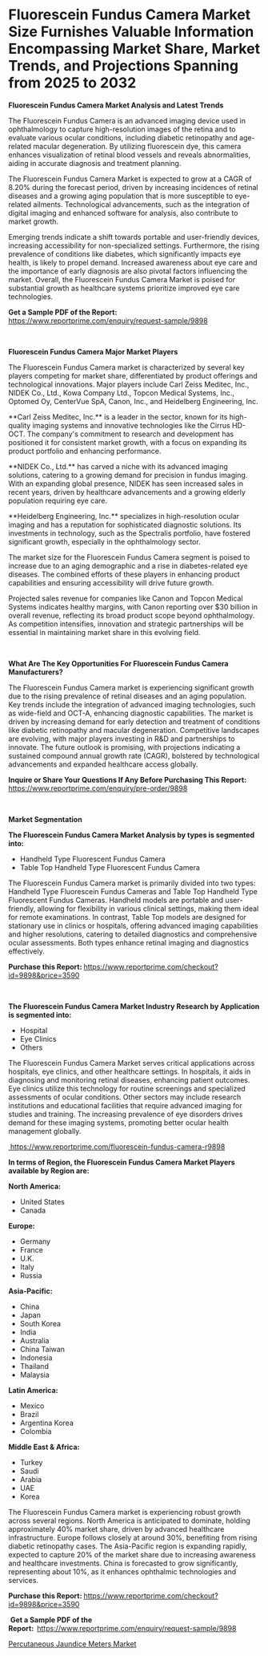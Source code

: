 <p><h1>Fluorescein Fundus Camera Market Size Furnishes Valuable Information Encompassing Market Share, Market Trends, and Projections Spanning from 2025 to 2032</h1></p><p><strong>Fluorescein Fundus Camera Market Analysis and Latest Trends</strong></p>
<p><p>The Fluorescein Fundus Camera is an advanced imaging device used in ophthalmology to capture high-resolution images of the retina and to evaluate various ocular conditions, including diabetic retinopathy and age-related macular degeneration. By utilizing fluorescein dye, this camera enhances visualization of retinal blood vessels and reveals abnormalities, aiding in accurate diagnosis and treatment planning.</p><p>The Fluorescein Fundus Camera Market is expected to grow at a CAGR of 8.20% during the forecast period, driven by increasing incidences of retinal diseases and a growing aging population that is more susceptible to eye-related ailments. Technological advancements, such as the integration of digital imaging and enhanced software for analysis, also contribute to market growth. </p><p>Emerging trends indicate a shift towards portable and user-friendly devices, increasing accessibility for non-specialized settings. Furthermore, the rising prevalence of conditions like diabetes, which significantly impacts eye health, is likely to propel demand. Increased awareness about eye care and the importance of early diagnosis are also pivotal factors influencing the market. Overall, the Fluorescein Fundus Camera Market is poised for substantial growth as healthcare systems prioritize improved eye care technologies.</p></p>
<p><strong>Get a Sample PDF of the Report:&nbsp;</strong> <a href="https://www.reportprime.com/enquiry/request-sample/9898?utm_campaign=3202&utm_medium=2&utm_source=Github&utm_content=ia&utm_term=20032025&utm_id=fluorescein-fundus-camera">https://www.reportprime.com/enquiry/request-sample/9898</a></p>
<p>&nbsp;</p>
<p><strong>Fluorescein Fundus Camera Major Market Players</strong></p>
<p><p>The Fluorescein Fundus Camera market is characterized by several key players competing for market share, differentiated by product offerings and technological innovations. Major players include Carl Zeiss Meditec, Inc., NIDEK Co., Ltd., Kowa Company Ltd., Topcon Medical Systems, Inc., Optomed Oy, CenterVue SpA, Canon, Inc., and Heidelberg Engineering, Inc.</p><p>**Carl Zeiss Meditec, Inc.** is a leader in the sector, known for its high-quality imaging systems and innovative technologies like the Cirrus HD-OCT. The company's commitment to research and development has positioned it for consistent market growth, with a focus on expanding its product portfolio and enhancing performance.</p><p>**NIDEK Co., Ltd.** has carved a niche with its advanced imaging solutions, catering to a growing demand for precision in fundus imaging. With an expanding global presence, NIDEK has seen increased sales in recent years, driven by healthcare advancements and a growing elderly population requiring eye care.</p><p>**Heidelberg Engineering, Inc.** specializes in high-resolution ocular imaging and has a reputation for sophisticated diagnostic solutions. Its investments in technology, such as the Spectralis portfolio, have fostered significant growth, especially in the ophthalmology sector.</p><p>The market size for the Fluorescein Fundus Camera segment is poised to increase due to an aging demographic and a rise in diabetes-related eye diseases. The combined efforts of these players in enhancing product capabilities and ensuring accessibility will drive future growth. </p><p>Projected sales revenue for companies like Canon and Topcon Medical Systems indicates healthy margins, with Canon reporting over $30 billion in overall revenue, reflecting its broad product scope beyond ophthalmology. As competition intensifies, innovation and strategic partnerships will be essential in maintaining market share in this evolving field.</p></p>
<p>&nbsp;</p>
<p><strong>What Are The Key Opportunities For Fluorescein Fundus Camera Manufacturers?</strong></p>
<p><p>The Fluorescein Fundus Camera market is experiencing significant growth due to the rising prevalence of retinal diseases and an aging population. Key trends include the integration of advanced imaging technologies, such as wide-field and OCT-A, enhancing diagnostic capabilities. The market is driven by increasing demand for early detection and treatment of conditions like diabetic retinopathy and macular degeneration. Competitive landscapes are evolving, with major players investing in R&D and partnerships to innovate. The future outlook is promising, with projections indicating a sustained compound annual growth rate (CAGR), bolstered by technological advancements and expanded healthcare access globally.</p></p>
<p><strong>Inquire or Share Your Questions If Any Before Purchasing This Report:</strong> <a href="https://www.reportprime.com/enquiry/pre-order/9898?utm_campaign=3202&utm_medium=2&utm_source=Github&utm_content=ia&utm_term=20032025&utm_id=fluorescein-fundus-camera">https://www.reportprime.com/enquiry/pre-order/9898</a></p>
<p>&nbsp;</p>
<p><strong>Market Segmentation</strong></p>
<p><strong>The Fluorescein Fundus Camera Market Analysis by types is segmented into:</strong></p>
<p><ul><li>Handheld Type Fluorescent Fundus Camera</li><li>Table Top Handheld Type Fluorescent Fundus Camera</li></ul></p>
<p><p>The Fluorescein Fundus Camera market is primarily divided into two types: Handheld Type Fluorescein Fundus Cameras and Table Top Handheld Type Fluorescent Fundus Cameras. Handheld models are portable and user-friendly, allowing for flexibility in various clinical settings, making them ideal for remote examinations. In contrast, Table Top models are designed for stationary use in clinics or hospitals, offering advanced imaging capabilities and higher resolutions, catering to detailed diagnostics and comprehensive ocular assessments. Both types enhance retinal imaging and diagnostics effectively.</p></p>
<p><strong>Purchase this Report:&nbsp;</strong><a href="https://www.reportprime.com/checkout?id=9898&price=3590&utm_campaign=3202&utm_medium=2&utm_source=Github&utm_content=ia&utm_term=20032025&utm_id=fluorescein-fundus-camera">https://www.reportprime.com/checkout?id=9898&price=3590</a></p>
<p>&nbsp;</p>
<p><strong>The Fluorescein Fundus Camera Market Industry Research by Application is segmented into:</strong></p>
<p><ul><li>Hospital</li><li>Eye Clinics</li><li>Others</li></ul></p>
<p><p>The Fluorescein Fundus Camera Market serves critical applications across hospitals, eye clinics, and other healthcare settings. In hospitals, it aids in diagnosing and monitoring retinal diseases, enhancing patient outcomes. Eye clinics utilize this technology for routine screenings and specialized assessments of ocular conditions. Other sectors may include research institutions and educational facilities that require advanced imaging for studies and training. The increasing prevalence of eye disorders drives demand for these imaging systems, promoting better ocular health management globally.</p></p>
<p><a href="https://www.reportprime.com/fluorescein-fundus-camera-r9898?utm_campaign=3202&utm_medium=2&utm_source=Github&utm_content=ia&utm_term=20032025&utm_id=fluorescein-fundus-camera">&nbsp;https://www.reportprime.com/fluorescein-fundus-camera-r9898</a></p>
<p><strong>In terms of Region, the Fluorescein Fundus Camera Market Players available by Region are:</strong></p>
<p>
    <p> <strong> North America: </strong>
        <ul>
            <li>United States</li>
            <li>Canada</li>
        </ul>
        </p> 
    <p> <strong> Europe: </strong>
        <ul>
            <li>Germany</li>
            <li>France</li>
            <li>U.K.</li>
            <li>Italy</li>
            <li>Russia</li>
        </ul>
        </p> 
    <p> <strong> Asia-Pacific: </strong>
        <ul>
            <li>China</li>
            <li>Japan</li>
            <li>South Korea</li>
            <li>India</li>
            <li>Australia</li>
            <li>China Taiwan</li>
            <li>Indonesia</li>
            <li>Thailand</li>
            <li>Malaysia</li>
        </ul>
        </p> 
    <p> <strong> Latin America: </strong>
        <ul>
            <li>Mexico</li>
            <li>Brazil</li>
            <li>Argentina Korea</li>
            <li>Colombia</li>
        </ul>
        </p> 
    <p> <strong> Middle East & Africa: </strong>
        <ul>
            <li>Turkey</li>
            <li>Saudi</li>
            <li>Arabia</li>
            <li>UAE</li>
            <li>Korea</li>
        </ul>
    </p>
    </p>
<p><p>The Fluorescein Fundus Camera market is experiencing robust growth across several regions. North America is anticipated to dominate, holding approximately 40% market share, driven by advanced healthcare infrastructure. Europe follows closely at around 30%, benefiting from rising diabetic retinopathy cases. The Asia-Pacific region is expanding rapidly, expected to capture 20% of the market share due to increasing awareness and healthcare investments. China is forecasted to grow significantly, representing about 10%, as it enhances ophthalmic technologies and services.</p></p>
<p><strong>Purchase this Report: </strong><a href="https://www.reportprime.com/checkout?id=9898&price=3590&utm_campaign=3202&utm_medium=2&utm_source=Github&utm_content=ia&utm_term=20032025&utm_id=fluorescein-fundus-camera">https://www.reportprime.com/checkout?id=9898&price=3590</a></p>
<p>&nbsp;<strong>Get a Sample PDF of the Report:&nbsp;&nbsp;</strong><a href="https://www.reportprime.com/enquiry/request-sample/9898?utm_campaign=3202&utm_medium=2&utm_source=Github&utm_content=ia&utm_term=20032025&utm_id=fluorescein-fundus-camera">https://www.reportprime.com/enquiry/request-sample/9898</a></p>
<p><strong></strong></p>
<p><p><a href="https://github.com/doljanzwald/Market-Research-Report-List-1/blob/main/percutaneous-jaundice-meters-market.md?utm_campaign=3202&utm_medium=2&utm_source=Github&utm_content=ia&utm_term=20032025&utm_id=fluorescein-fundus-camera">Percutaneous Jaundice Meters Market</a></p></p>